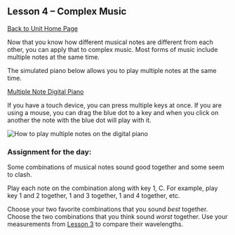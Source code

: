 ## Lesson 4 – Complex Music
[Back to Unit Home Page](./index.md)

Now that you know how different musical notes are different from each other, you can apply that to complex music. Most forms of music include multiple notes at the same time.

The simulated piano below allows you to play multiple notes at the same time.

[Multiple Note Digital Piano](https://whscience.org/piano/)

If you have a touch device, you can press multiple keys at once. If you are using a mouse, you can drag the blue dot to a key and when you click on another the note with the blue dot will play with it.

<img src="https://whscience.org/wavesunit/Piano.gif" style="display: block; margin: auto;" alt="How to play multiple notes on the digital piano"/>

### Assignment for the day:

Some combinations of musical notes sound good together and some seem to clash. 

Play each note on the combination along with key 1, C. For example, play key 1 and 2 together, 1 and 3 together, 1 and 4 together, etc.

Choose your two favorite combinations that you sound *best* together. Choose the two combinations that you think sound *worst* together. Use your measurements from [Lesson 3](./lesson3.md) to compare their wavelengths.
